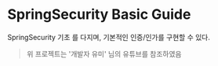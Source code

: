 # SpringSecurity Basic Guide
SpringSecurity 기초 를 다지며, 기본적인 인증/인가를 구현할 수 있다. <br>

> 위 프로젝트는 '개발자 유미' 님의 유튜브를 참조하였음 <br>